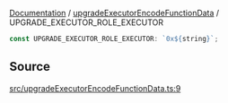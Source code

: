 [Documentation](../../README.md) / [upgradeExecutorEncodeFunctionData](../README.md) / UPGRADE_EXECUTOR_ROLE_EXECUTOR

```ts
const UPGRADE_EXECUTOR_ROLE_EXECUTOR: `0x${string}`;
```

## Source

[src/upgradeExecutorEncodeFunctionData.ts:9](https://github.com/anegg0/arbitrum-orbit-sdk/blob/8d986d322aefb470a79fa3dc36918f72097df8c1/src/upgradeExecutorEncodeFunctionData.ts#L9)
